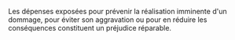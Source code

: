 Les dépenses exposées pour prévenir la réalisation imminente d'un dommage, pour éviter son aggravation ou pour en réduire les conséquences constituent un préjudice réparable.

